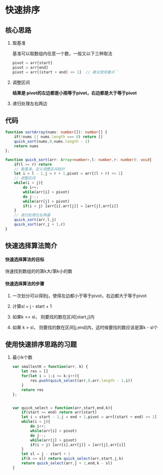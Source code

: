 # 快速排序

## 核心思路

1. 取基准

    基准可以取数组内任意一个数，一般又以下三种取法
    
    ```js
    pivot = arr[start]
    pivot = arr[end]
    pivot = arr[(start + end) >> 1]  // 建议使用重点``
    ```
   
2. 调整区间

    **结果是 pivot的左边都是小雨等于pivot，右边都是大于等于pivot**

3. 递归处理左右两边


## 代码

```ts
function sortArray(nums: number[]): number[] {
    if(!nums || nums.length === 0) return []
    quick_sort(nums,0,nums.length - 1)
    return nums
};

function quick_sort(arr: Array<number>,l: number,r: number): void{
    if(l >= r) return 
    // 取基准，定义调整区间指针
    let i = l - 1,j = r + 1,pivot = arr[(l + r) >> 1]
    // 调整区间
    while(i < j){
        do i++;
        while(arr[i] < pivot)
        do j--;
        while(arr[j] > pivot)
        if(i < j) [arr[i],arr[j]] = [arr[j],arr[i]]
    }
    // 递归处理左右两遍
    quick_sort(arr,l,j)
    quick_sort(arr,j + 1,r)
}
```

## 快速选择算法简介

#### 快速选择算法的目标

快速找到数组的的第k大/第k小的数

#### 快速选择算法的步骤

1. 一次划分可以得到j，使得左边都小于等于pivot，右边都大于等于pivot

2. 计算sl = j - start + 1

3. 如果k <= sl， 则要找的数在区间[start,j]内

4. 如果 k > sl， 则要找的数在区间[j,end]内，这时候要找的数应该是第k - sl个

## 使用快速排序思路的习题

1. 最小k个数

    ```js
    var smallestK = function(arr, k) {
        let res = []
        for(let i = 1;i <= k;i++){
            res.push(quick_select(arr,0,arr.length - 1,i))
        }
        return res
    };
    
    
    var quick_select = function(arr,start,end,k){
        if(start >= end) return arr[start]
        let i = start - 1,j = end + 1,pivot = arr[(start + end) >> 1]
        while(i < j){
            do i++;
            while(arr[i] < pivot)
            do j--;
            while(arr[j] > pivot)
            if(i < j) [arr[i],arr[j]] = [arr[j],arr[i]]
        }
        let sl = j - start + 1
        if(k <= sl) return quick_select(arr,start,j,k)
        return quick_select(arr,j + 1,end,k - sl)
    }
    ```